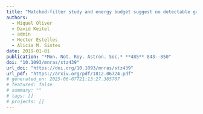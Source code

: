 ```yaml
---
title: "Matched-filter study and energy budget suggest no detectable gravitational-wave 'extended emission' from GW170817"
authors:
  - Miquel Oliver
  - David Keitel
  - admin
  - Hector Estelles
  - Alicia M. Sintes
date: 2019-01-01
publication: "*Mon. Not. Roy. Astron. Soc.* **485** 843--850"
doi: "10.1093/mnras/stz439"
url_doi: "https://doi.org/10.1093/mnras/stz439"
url_pdf: "https://arxiv.org/pdf/1812.06724.pdf"
# generated_on: 2025-06-07T21:13:27.385707
# featured: false
# summary: ""
# tags: []
# projects: []
---
```

